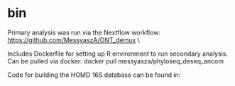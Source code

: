 # bin

Primary analysis was run via the Nextflow workflow: https://github.com/MessyaszA/ONT_demux \

Includes Dockerfile for setting up R environment to run secondary analysis. \
Can be pulled via docker: docker pull messyasza/phyloseq_deseq_ancom

Code for building the HOMD 16S database can be found in: 
